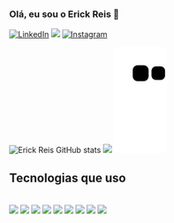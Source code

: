 ### Olá, eu sou o Erick Reis 🤟

[![LinkedIn](https://img.shields.io/badge/LinkedIn-0077B5?style=for-the-badge&logo=linkedin&logoColor=white)](https://www.linkedin.com/in/erick-reis-4106291ba)
<a href = "mailto:ericksreiss@gmail.com"><img src="https://img.shields.io/badge/-Gmail-%23333?style=for-the-badge&logo=gmail&logoColor=white" target="_blank"></a>
[![Instagram](https://img.shields.io/badge/Instagram-E4405F?style=for-the-badge&logo=instagram&logoColor=white)](https://www.instagram.com/erickreiss_/)

![Erick Reis GitHub stats](https://github-readme-stats.vercel.app/api?username=1ErickReis&show_icons=true&theme=tokyonight)
<img height="195em" src="https://github-readme-stats.vercel.app/api/top-langs/?username=1ErickReis&layout=compact&langs_count=7&theme=tokyonight"/>
![Snake animation](https://github.com/rafaballerini/rafaballerini/blob/output/github-contribution-grid-snake.svg)

## Tecnologias que uso 
<div style="display: inline_block"><br>
<img align="center" alt=" " height="50" width="60" <img src="https://cdn.jsdelivr.net/gh/devicons/devicon/icons/visualstudio/visualstudio-plain.svg" />
<img align="center" alt=" " height="60" width="60" src="https://cdn.jsdelivr.net/gh/devicons/devicon/icons/html5/html5-original-wordmark.svg" />
<img align="center" alt=" " height="60" width="60" src="https://cdn.jsdelivr.net/gh/devicons/devicon/icons/css3/css3-original-wordmark.svg" />
<img align="center" alt=" " height="60" width="60" src="https://cdn.jsdelivr.net/gh/devicons/devicon/icons/sass/sass-original.svg" />
<img align="center" alt=" " height="60" width="60" src="https://cdn.jsdelivr.net/gh/devicons/devicon/icons/javascript/javascript-plain.svg" />
<img align="center" alt=" " height="60" width="60" src="https://cdn.jsdelivr.net/gh/devicons/devicon/icons/react/react-original.svg" />
<img  align="center" alt=" " height="60" width="60" src="https://cdn.jsdelivr.net/gh/devicons/devicon/icons/nodejs/nodejs-original.svg" />
<img align="center" alt=" " height="60" width="60" src="https://cdn.jsdelivr.net/gh/devicons/devicon/icons/mongodb/mongodb-original-wordmark.svg" />
<img align="center" alt=" " height="60" width="60" src="https://cdn.jsdelivr.net/gh/devicons/devicon/icons/postgresql/postgresql-original.svg" /> 
 
 
  
 </div>
 

 
 













